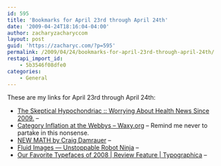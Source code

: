```yaml
---
id: 595
title: 'Bookmarks for April 23rd through April 24th'
date: '2009-04-24T18:16:04-04:00'
author: zacharyzacharyccom
layout: post
guid: 'https://zacharyc.com/?p=595'
permalink: /2009/04/24/bookmarks-for-april-23rd-through-april-24th/
restapi_import_id:
    - 5b3546f08dfe0
categories:
    - General
---
```


These are my links for April 23rd through April 24th:

- [The Skeptical Hypochondriac :: Worrying About Health News Since 2009.](http://skepticalhypochondriac.com/) –
- [Category Inflation at the Webbys – Waxy.org](http://waxy.org/2009/04/category_inflation_at_the_webbys/) – Remind me never to partake in this nonsense.
- [NEW MATH by Craig Damrauer](http://www.morenewmath.com/) –
- [Fluid Images — Unstoppable Robot Ninja](http://unstoppablerobotninja.com/entry/fluid-images/) –
- [Our Favorite Typefaces of 2008 | Review Feature | Typographica](http://new.typographica.org/2009/features/our-favorite-typefaces-of-2008/) –